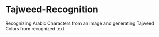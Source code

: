 # Tajweed-Recognition
Recognizing Arabic Characters from an image and generating Tajweed Colors from recognized text
